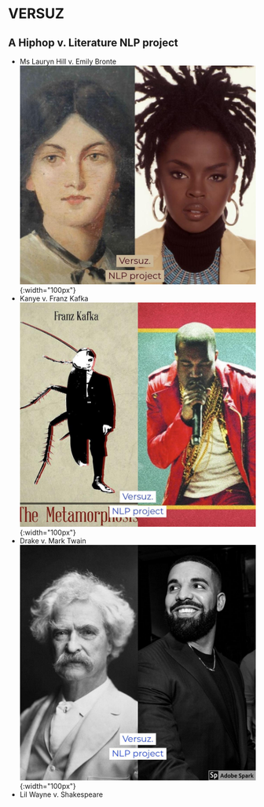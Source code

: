 # VERSUZ

## A Hiphop v. Literature NLP project

- Ms Lauryn Hill v. Emily Bronte
![Hill v Bronte](/img/0.jpg){:width="100px"}
- Kanye v. Franz Kafka
![Yeezy v Kafka](/img/2.jpg){:width="100px"}
- Drake v. Mark Twain
![Drake v Twain](/img/1.jpg){:width="100px"}
- Lil Wayne v. Shakespeare
